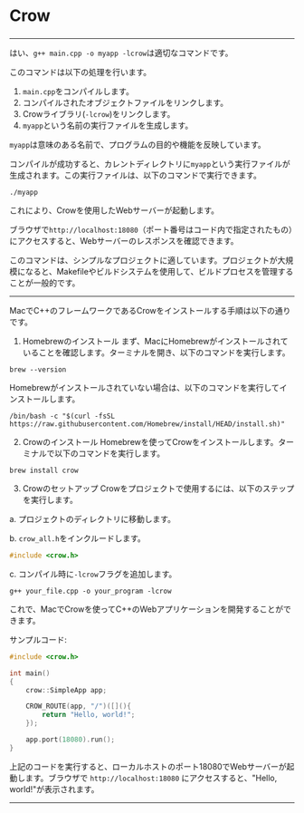 ###
# Crow
###

---

はい、`g++ main.cpp -o myapp -lcrow`は適切なコマンドです。

このコマンドは以下の処理を行います。

1. `main.cpp`をコンパイルします。
2. コンパイルされたオブジェクトファイルをリンクします。
3. Crowライブラリ(`-lcrow`)をリンクします。
4. `myapp`という名前の実行ファイルを生成します。

`myapp`は意味のある名前で、プログラムの目的や機能を反映しています。

コンパイルが成功すると、カレントディレクトリに`myapp`という実行ファイルが生成されます。この実行ファイルは、以下のコマンドで実行できます。

```
./myapp
```

これにより、Crowを使用したWebサーバーが起動します。

ブラウザで`http://localhost:18080`（ポート番号はコード内で指定されたもの）にアクセスすると、Webサーバーのレスポンスを確認できます。

このコマンドは、シンプルなプロジェクトに適しています。プロジェクトが大規模になると、Makefileやビルドシステムを使用して、ビルドプロセスを管理することが一般的です。

---

MacでC++のフレームワークであるCrowをインストールする手順は以下の通りです。

1. Homebrewのインストール
まず、MacにHomebrewがインストールされていることを確認します。ターミナルを開き、以下のコマンドを実行します。

```
brew --version
```

Homebrewがインストールされていない場合は、以下のコマンドを実行してインストールします。

```
/bin/bash -c "$(curl -fsSL https://raw.githubusercontent.com/Homebrew/install/HEAD/install.sh)"
```

2. Crowのインストール
Homebrewを使ってCrowをインストールします。ターミナルで以下のコマンドを実行します。

```
brew install crow
```

3. Crowのセットアップ
Crowをプロジェクトで使用するには、以下のステップを実行します。

a. プロジェクトのディレクトリに移動します。

b. `crow_all.h`をインクルードします。
```cpp
#include <crow.h>
```

c. コンパイル時に`-lcrow`フラグを追加します。
```
g++ your_file.cpp -o your_program -lcrow
```

これで、MacでCrowを使ってC++のWebアプリケーションを開発することができます。

サンプルコード:
```cpp
#include <crow.h>

int main()
{
    crow::SimpleApp app;

    CROW_ROUTE(app, "/")([](){
        return "Hello, world!";
    });

    app.port(18080).run();
}
```

上記のコードを実行すると、ローカルホストのポート18080でWebサーバーが起動します。ブラウザで `http://localhost:18080` にアクセスすると、"Hello, world!"が表示されます。

---
